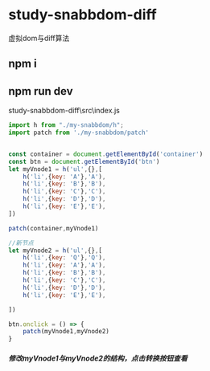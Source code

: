 # study-snabbdom-diff
虚拟dom与diff算法

## npm i

## npm run dev

study-snabbdom-diff\src\index.js

```javascript
import h from "./my-snabbdom/h";
import patch from './my-snabbdom/patch'


const container = document.getElementById('container')
const btn = document.getElementById('btn')
let myVnode1 = h('ul',{},[
    h('li',{key: 'A'},'A'),
    h('li',{key: 'B'},'B'),
    h('li',{key: 'C'},'C'),
    h('li',{key: 'D'},'D'),
    h('li',{key: 'E'},'E'),
])

patch(container,myVnode1)

//新节点
let myVnode2 = h('ul',{},[
    h('li',{key: 'Q'},'Q'),
    h('li',{key: 'A'},'A'),
    h('li',{key: 'B'},'B'),
    h('li',{key: 'C'},'C'),
    h('li',{key: 'D'},'D'),
    h('li',{key: 'E'},'E'),

])

btn.onclick = () => {
    patch(myVnode1,myVnode2)
}
```

##### 修改myVnode1与myVnode2的结构，点击转换按钮查看
